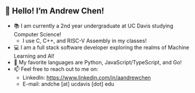 <h2>👋 Hello! I’m Andrew Chen!</h2>

- 📚 I am currently a 2nd year undergraduate at UC Davis studying Computer Science!
     - I use C, C++, and RISC-V Assembly in my classes!
- 💻 I am a full stack software developer exploring the realms of Machine Learning and AI!
- 💞️ My favorite languages are Python, JavaScript/TypeScript, and Go!
- 📫 Feel free to reach out to me on:
   - LinkedIn: https://www.linkedin.com/in/aandrewchen
   - E-mail: andche [at] ucdavis [dot] edu
